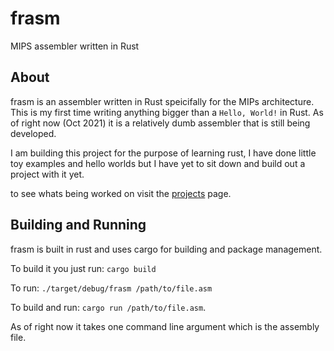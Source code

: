 # frasm
MIPS assembler written in Rust

## About
frasm is an assembler written in Rust speicifally for the MIPs architecture. This is my first time writing anything bigger than a 
`Hello, World!` in Rust. As of right now (Oct 2021) it is a relatively dumb assembler that is still being developed.

I am building this project for the purpose of learning rust, I have done little toy examples and hello worlds but I have yet to sit down and 
build out a project with it yet. 

to see whats being worked on visit the [projects](https://github.com/jacobmealey/frasm/projects/1) page. 

## Building and Running
frasm is built in rust and uses cargo for building and package management. 

To build it you just run: `cargo build` 

To run: `./target/debug/frasm /path/to/file.asm` 

To build and run: `cargo run /path/to/file.asm`. 

As of right now it takes one command line argument which is the assembly file. 
